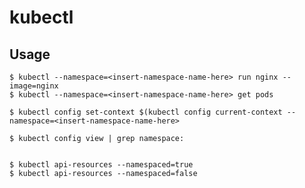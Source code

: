 # kubectl

## Usage

    $ kubectl --namespace=<insert-namespace-name-here> run nginx --image=nginx
    $ kubectl --namespace=<insert-namespace-name-here> get pods

    $ kubectl config set-context $(kubectl config current-context --namespace=<insert-namespace-name-here>

    $ kubectl config view | grep namespace:


    $ kubectl api-resources --namespaced=true
    $ kubectl api-resources --namespaced=false
  